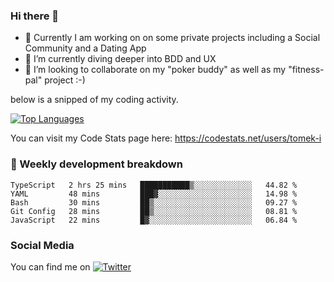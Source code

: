 ### Hi there 👋


- 🔭 Currently I am working on on some private projects including a Social Community and a Dating App
- 🌱 I’m currently diving deeper into BDD and UX
- 👯 I’m looking to collaborate on my "poker buddy" as well as my "fitness-pal" project :-)

below is a snipped of my coding activity.
<!--
**tomek-i/tomek-i** is a ✨ _special_ ✨ repository because its `README.md` (this file) appears on your GitHub profile.

Here are some ideas to get you started:

- 🔭 I’m currently working on ...
- 🌱 I’m currently learning ...
- 👯 I’m looking to collaborate on ...
- 🤔 I’m looking for help with ...
- 💬 Ask me about ...
- 📫 How to reach me: ...
- 😄 Pronouns: ...
- ⚡ Fun fact: ...
-->
[![Top Languages](https://github-readme-stats.vercel.app/api/top-langs/?username=tomek-i&layout=compact)](https://github.com/tomek-i)

You can visit my Code Stats page here: https://codestats.net/users/tomek-i

### 💬 Weekly development breakdown
<!--START_SECTION:waka-->
```text
TypeScript   2 hrs 25 mins   ███████████▒░░░░░░░░░░░░░   44.82 % 
YAML         48 mins         ███▓░░░░░░░░░░░░░░░░░░░░░   14.98 % 
Bash         30 mins         ██▒░░░░░░░░░░░░░░░░░░░░░░   09.27 % 
Git Config   28 mins         ██▒░░░░░░░░░░░░░░░░░░░░░░   08.81 % 
JavaScript   22 mins         █▓░░░░░░░░░░░░░░░░░░░░░░░   06.84 % 
```
<!--END_SECTION:waka-->

<!-- Actual text -->

### Social Media
You can find me on [![Twitter][1.2]][1]

<!-- Icons -->

[1.2]: http://i.imgur.com/wWzX9uB.png 


<!-- Links to your social media accounts -->

[1]: https://twitter.com/tomek_i
